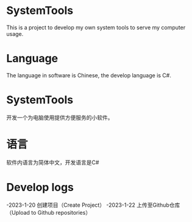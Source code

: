 # SystemTools
This is a project to develop my own system tools to serve my computer usage.
# Language
The language in software is Chinese, the develop language is C#.


# SystemTools
开发一个为电脑使用提供方便服务的小软件。
# 语言
软件内语言为简体中文，开发语言是C#

# Develop logs
-2023-1-20 创建项目（Create Project）
-2023-1-22 上传至Github仓库（Upload to Github repositories）
